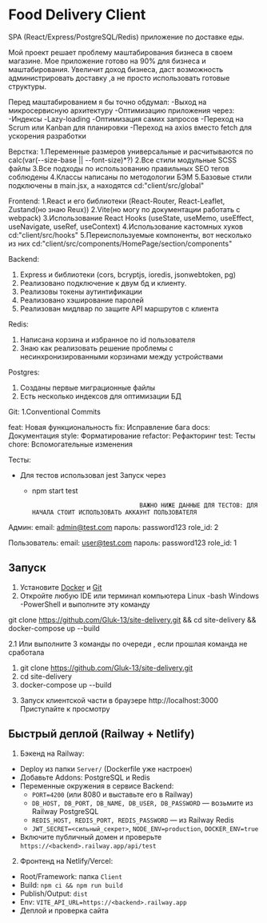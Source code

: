 # Food Delivery Client

SPA (React/Express/PostgreSQL/Redis) приложение по доставке еды.

Мой проект решает проблему маштабирования бизнеса в своем магазине.
Мое приложение готово на 90% для бизнеса и маштабирования. Увеличит доход
бизнеса, даст возможность администрировать доставку ,а не просто использовать готовые структуры.

Перед маштабированием я бы точно обдумал:
-Выход на микросервисную архитектуру
-Оптимизацию приложения через:
    -Индексы
    -Lazy-loading
    -Оптимизация самих запросов
-Переход на Scrum или Kanban для планировки
-Переход на axios вместо fetch для ускорения разработки


Верстка: 
1.Переменные размеров универсальные и расчитываются по calc(var(--size-base || --font-size)*?)
2.Все стили модульные SCSS файлы
3.Все подходы по использованию правильных SEO тегов соблюдены
4.Классы написаны по методологии БЭМ
5.Базовые стили подключены в main.jsx, а находятся cd:"client/src/global"

Frontend:
1.React и его библиотеки (React-Router, React-Leaflet, Zustand(но знаю Reux))
2.Vite(но могу по документации работать с webpack)
3.Использование React Hooks (useState, useMemo, useEffect, useNavigate, useRef, useContext)
4.Использование кастомных хуков cd:"client/src/hooks"
5.Переиспользуемые компоненты, вот несколько из них cd:"client/src/components/HomePage/section/components"

Backend: 
1.  Express и библиотеки (cors, bcryptjs, ioredis, jsonwebtoken, pg) 
2.  Реализовано подключение к двум бд и клиенту.
3.  Реализовы токены аутинтификации
4.  Реализовано хэширование паролей
5.  Реализован мидлвар по защите API маршрутов с клиента

Redis: 
1. Написана корзина и избранное по id пользователя
2. Знаю как реализовать решение проблемы с несинхронизированными корзинами между устройствами

Postgres: 
1. Созданы первые миграционные файлы
2. Есть несколько индексов для оптимизации БД

Git:
1.Conventional Commits 

feat:    Новая функциональность
fix:     Исправление бага
docs:    Документация
style:   Форматирование
refactor: Рефакторинг
test:    Тесты
chore:   Вспомогательные изменения

Тесты: 
- Для тестов использовал jest
Запуск через
    - npm start test

                                        ВАЖНО НИЖЕ ДАННЫЕ ДЛЯ ТЕСТОВ: ДЛЯ НАЧАЛА СТОИТ ИСПОЛЬЗОВАТЬ АККАУНТ ПОЛЬЗОВАТЕЛЯ
Админ:
email: admin@test.com
пароль: password123
role_id: 2

Пользователь:
email: user@test.com
пароль: password123
role_id: 1

## Запуск

1. Установите [Docker](https://docker.com) и [Git](https://git-scm.com)
2. Откройте любую IDE или терминал компьютера Linux -bash Windows -PowerShell и выполните эту команду

git clone https://github.com/Gluk-13/site-delivery.git && cd site-delivery && docker-compose up --build

2.1 Или выполните 3 команды по очереди , если прошлая команда не сработала

1) git clone https://github.com/Gluk-13/site-delivery.git
2) cd site-delivery
3) docker-compose up --build

3. Запуск клиентской части в браузере http://localhost:3000
Приступайте к просмотру

## Быстрый деплой (Railway + Netlify)

1) Бэкенд на Railway:
- Deploy из папки `Server/` (Dockerfile уже настроен)
- Добавьте Addons: PostgreSQL и Redis
- Переменные окружения в сервисе Backend:
  - `PORT=4200` (или 8080 и выставьте его в Railway)
  - `DB_HOST, DB_PORT, DB_NAME, DB_USER, DB_PASSWORD` — возьмите из Railway PostgreSQL
  - `REDIS_HOST, REDIS_PORT, REDIS_PASSWORD` — из Railway Redis
  - `JWT_SECRET=<сильный_секрет>`, `NODE_ENV=production`, `DOCKER_ENV=true`
- Включите публичный домен и проверьте `https://<backend>.railway.app/api/test`

2) Фронтенд на Netlify/Vercel:
- Root/Framework: папка `Client`
- Build: `npm ci && npm run build`
- Publish/Output: `dist`
- Env: `VITE_API_URL=https://<backend>.railway.app`
- Деплой и проверка сайта